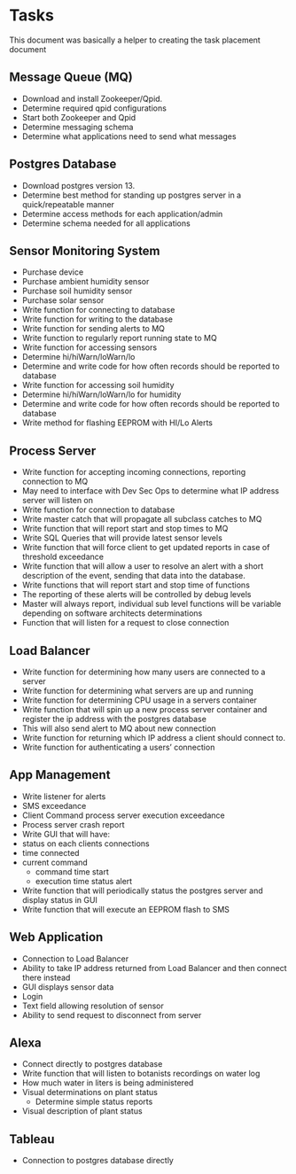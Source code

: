 # Tasks
This document was basically a helper to creating the task placement document

## Message Queue (MQ)
-	Download and install Zookeeper/Qpid.
-	Determine required qpid configurations
-	Start both Zookeeper and Qpid
-	Determine messaging schema
-	Determine what applications need to send what messages

## Postgres Database
-	Download postgres version 13.
-	Determine best method for standing up postgres server in a quick/repeatable manner
-	Determine access methods for each application/admin
-	Determine schema needed for all applications

## Sensor Monitoring System
-	Purchase device
-	Purchase ambient humidity sensor
-	Purchase soil humidity sensor
-	Purchase solar sensor
-	Write function for connecting to database
-	Write function for writing to the database
-	Write function for sending alerts to MQ
-	Write function to regularly report running state to MQ
-	Write function for accessing sensors
  - Determine hi/hiWarn/loWarn/lo
  - Determine and write code for how often records should be reported to database
-	Write function for accessing soil humidity
  - Determine hi/hiWarn/loWarn/lo for humidity
  - Determine and write code for how often records should be reported to database
-	Write method for flashing EEPROM with HI/Lo Alerts

## Process Server
-	Write function for accepting incoming connections, reporting connection to MQ
  - May need to interface with Dev Sec Ops to determine what IP address server will listen on
-	Write function for connection to database
-	Write master catch that will propagate all subclass catches to MQ
-	Write function that will report start and stop times to MQ
-	Write SQL Queries that will provide latest sensor levels
-	Write function that will force client to get updated reports in case of threshold exceedance
-	Write function that will allow a user to resolve an alert with a short description of the event, sending that data into the database.
-	Write functions that will report start and stop time of functions
  - The reporting of these alerts will be controlled by debug levels
  - Master will always report, individual sub level functions will be variable depending on software architects determinations
-	Function that will listen for a request to close connection

## Load Balancer
-	Write function for determining how many users are connected to a server
-	Write function for determining what servers are up and running
-	Write function for determining CPU usage in a servers container
-	Write function that will spin up a new process server container and register the ip address with the postgres database
  - This will also send alert to MQ about new connection
-	Write function for returning which IP address a client should connect to.
-	Write function for authenticating a users’ connection

## App Management
-	Write listener for alerts
  - SMS exceedance
  - Client Command process server execution exceedance
  - Process server crash report
-	Write GUI that will have:
  - status on each clients connections
  - time connected
  - current command
    - command time start
    - execution time status alert
-	Write function that will periodically status the postgres server and display status in GUI
-	Write function that will execute an EEPROM flash to SMS

## Web Application
-	Connection to Load Balancer
-	Ability to take IP address returned from Load Balancer and then connect there instead
-	GUI displays sensor data
-	Login
-	Text field allowing resolution of sensor
-	Ability to send request to disconnect from server

## Alexa
-	Connect directly to postgres database
-	Write function that will listen to botanists recordings on water log
  - How much water in liters is being administered
  - Visual determinations on plant status
    - Determine simple status reports
  - Visual description of plant status

## Tableau
-	Connection to postgres database directly
